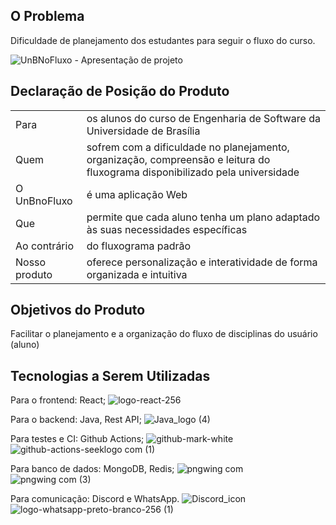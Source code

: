 ## O Problema
Dificuldade de planejamento dos estudantes para seguir o fluxo do curso.

![UnBNoFluxo - Apresentação de projeto](https://user-images.githubusercontent.com/60819460/233812150-fa14250d-1239-42b7-9578-2322e9882108.png)

##	Declaração de Posição do Produto

|                             |                                |
| --------------------------- | ------------------------------ |
| Para                        | os alunos do curso de Engenharia de Software da Universidade de Brasília                               |
| Quem                        | sofrem com a dificuldade no planejamento, organização, compreensão e leitura do fluxograma disponibilizado pela universidade                               |
| O UnBnoFluxo                | é uma aplicação Web                               |
| Que                         | permite que cada aluno tenha um plano adaptado às suas necessidades específicas                               |
| Ao contrário                | do fluxograma padrão                               |
| Nosso produto               | oferece personalização e interatividade de forma organizada e intuitiva                               |

## Objetivos do Produto
Facilitar o planejamento e a organização do fluxo de disciplinas do usuário (aluno)

## Tecnologias a Serem Utilizadas

Para o frontend: React; ![logo-react-256](https://user-images.githubusercontent.com/60819460/233812583-5abd8a5d-aba5-4718-9465-e1a35474e258.png) 

Para o backend: Java, Rest API; ![Java_logo (4)](https://user-images.githubusercontent.com/60819460/233813519-623d1fbf-b804-4699-a2ad-bc752b5a4369.png)

Para testes e CI: Github Actions; ![github-mark-white](https://user-images.githubusercontent.com/60819460/233812659-5a6449ab-8615-4a58-adb6-a7cc390c91f5.png)  ![github-actions-seeklogo com (1)](https://user-images.githubusercontent.com/60819460/233813240-9d1d8312-0c7e-4c17-b375-71bd3499c256.png)

Para banco de dados: MongoDB, Redis; ![pngwing com](https://user-images.githubusercontent.com/60819460/233812789-dc85bf6a-79c7-4f7c-adfc-a64f1e0481b6.png) ![pngwing com (3)](https://user-images.githubusercontent.com/60819460/233812895-48406d04-df73-4c85-a5f3-c229316a2c1b.png)

Para comunicação: Discord e WhatsApp. ![Discord_icon](https://user-images.githubusercontent.com/60819460/233812573-f7c358ae-980f-4f53-8530-57b36d0fcbd3.png) ![logo-whatsapp-preto-branco-256 (1)](https://user-images.githubusercontent.com/60819460/233812715-0fc318f3-9c6c-4de2-96c6-7df454ec7a79.png)
